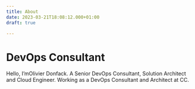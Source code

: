 ```yaml
---
title: About
date: 2023-03-21T18:08:12.000+01:00
draft: true

---
```

# DevOps Consultant

Hello, I’mOlivier Donfack. A Senior DevOps Consultant, Solution Architect and Cloud Engineer. Working as a DevOps Consultant and Architect at CC.